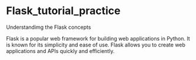 # Flask_tutorial_practice

Understandimg the Flask concepts

Flask is a popular web framework for building web applications in Python. It is known for its simplicity and ease of use. Flask allows you to create web applications and APIs quickly and efficiently.
